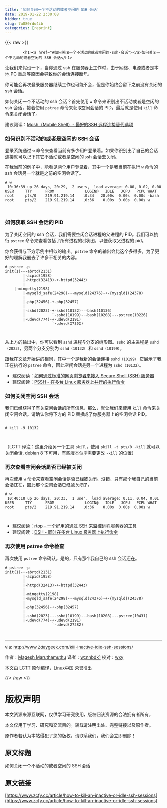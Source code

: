 ```yaml
---
title: '如何关闭一个不活动的或者空闲的 SSH 会话' 
date: 2019-01-22 2:30:08
hidden: true
slug: 7u880rdu4ib
categories: [reprint]
---
```


{{< raw >}}

            <h1><a href="#如何关闭一个不活动的或者空闲的-ssh-会话"></a>如何关闭一个不活动的或者空闲的 SSH 会话</h1>
<p>让我们来假设一下，当你通过 ssh 在服务器上工作时，由于网络、电源或者是本地 PC 重启等原因会导致你的会话连接断开。</p>
<p>你可能会再次登录服务器继续工作也可能不会，但是你始终会留下之前没有关闭的 ssh 会话。</p>
<p>如何关闭一个不活动的 ssh 会话？首先使用 <code>w</code> 命令来识别出不活动或者是空闲的 ssh 会话，接着使用 <code>pstree</code> 命令来获取空闲会话的 PID，最后就是使用 <code>kill</code> 命令来关闭会话了。</p>
<p>建议阅读：<a href="https://linux.cn/article-6262-1.html">Mosh（Mobile Shell）- 最好的SSH 远程连接替代选项</a></p>
<h3><a href="#如何识别不活动的或者是空闲的-ssh-会话"></a>如何识别不活动的或者是空闲的 SSH 会话</h3>
<p>登录系统通过 <code>w</code> 命令来查看当前有多少用户登录着。如果你识别出了自己的会话连接就可以记下其它不活动或者是空闲的 ssh 会话去关闭。</p>
<p>在我当前的例子中，能看见两个用户登录着，其中一个是我当前在执行 <code>w</code> 命令的 ssh 会话另一个就是之前的空闲会话了。</p>
<pre><code class="hljs routeros"><span class="hljs-comment"># w</span>
 10:36:39 up 26 days, 20:29,  2 users,  load average: 0.00, 0.02, 0.00<span class="hljs-built_in">
USER </span>    TTY      <span class="hljs-keyword">FROM</span>              LOGIN@   IDLE   JCPU   PCPU WHAT
root     pts/0    219.91.219.14    10:34   28.00s  0.00s  0.00s -bash
root     pts/2    219.91.219.14    10:36    0.00s  0.00s  0.00s w

</code></pre><h3><a href="#如何获取-ssh-会话的-pid"></a>如何获取 SSH 会话的 PID</h3>
<p>为了关闭空闲的 ssh 会话，我们需要空闲会话进程的父进程的 PID。我们可以执行 <code>pstree</code> 命令来查看包括了所有进程的树状图，以便获取父进程的 pid。</p>
<p>你会获得与下方示例中相似的输出。<code>pstree</code> 命令的输出会比这个多得多，为了更好的理解我删去了许多不相关的内容。</p>
<pre><code class="hljs erlang"># pstree -p
<span class="hljs-function"><span class="hljs-title">init</span><span class="hljs-params">(<span class="hljs-number">1</span>)</span>-+-<span class="hljs-title">abrtd</span><span class="hljs-params">(<span class="hljs-number">2131</span>)</span>
        |-<span class="hljs-title">acpid</span><span class="hljs-params">(<span class="hljs-number">1958</span>)</span>
        |-<span class="hljs-title">httpd</span><span class="hljs-params">(<span class="hljs-number">32413</span>)</span>-+-<span class="hljs-title">httpd</span><span class="hljs-params">(<span class="hljs-number">32442</span>)</span>
        |
    |-<span class="hljs-title">mingetty</span><span class="hljs-params">(<span class="hljs-number">2198</span>)</span>
        |-<span class="hljs-title">mysqld_safe</span><span class="hljs-params">(<span class="hljs-number">24298</span>)</span>---<span class="hljs-title">mysqld</span><span class="hljs-params">(<span class="hljs-number">24376</span>)</span>-+-{<span class="hljs-title">mysqld</span>}<span class="hljs-params">(<span class="hljs-number">24378</span>)</span>
        |
        |-<span class="hljs-title">php</span><span class="hljs-params">(<span class="hljs-number">32456</span>)</span>-+-<span class="hljs-title">php</span><span class="hljs-params">(<span class="hljs-number">32457</span>)</span>
        |
        |-<span class="hljs-title">sshd</span><span class="hljs-params">(<span class="hljs-number">2023</span>)</span>-+-<span class="hljs-title">sshd</span><span class="hljs-params">(<span class="hljs-number">10132</span>)</span>---<span class="hljs-title">bash</span><span class="hljs-params">(<span class="hljs-number">10136</span>)</span>
        |            `-<span class="hljs-title">sshd</span><span class="hljs-params">(<span class="hljs-number">10199</span>)</span>---<span class="hljs-title">bash</span><span class="hljs-params">(<span class="hljs-number">10208</span>)</span>---<span class="hljs-title">pstree</span><span class="hljs-params">(<span class="hljs-number">10226</span>)</span>
        |-<span class="hljs-title">udevd</span><span class="hljs-params">(<span class="hljs-number">774</span>)</span>-+-<span class="hljs-title">udevd</span><span class="hljs-params">(<span class="hljs-number">2191</span>)</span>
                     `-<span class="hljs-title">udevd</span><span class="hljs-params">(<span class="hljs-number">27282</span>)</span>

</span></code></pre><p>从上方的输出中，你可以看到 <code>sshd</code> 进程与分支的树形图。<code>sshd</code> 的主进程是 <code>sshd（2023）</code>，另两个分支分别为 <code>sshd（10132）</code> 和 <code>sshd（10199）</code>。</p>
<p>跟我在文章开始讲的相同，其中一个是我新的会话连接 <code>sshd（10199）</code> 它展示了我正在执行的 <code>pstree</code> 命令，因此空闲会话是另一个进程为 <code>sshd（10132）</code>。</p>
<ul>
<li>建议阅读：<a href="http://www.2daygeek.com/shellinabox-web-based-ssh-terminal-to-access-remote-linux-servers/">如何通过标准的网页浏览器来接入 Secure Shell (SSH) 服务器</a></li>
<li>建议阅读：<a href="http://www.2daygeek.com/pssh-parallel-ssh-run-execute-commands-on-multiple-linux-servers/">PSSH - 在多台 Linux 服务器上并行的执行命令</a></li>
</ul>
<h3><a href="#如何关闭空闲-ssh-会话"></a>如何关闭空闲 SSH 会话</h3>
<p>我们已经获得了有关空闲会话的所有信息。那么，就让我们来使用 <code>kill</code> 命令来关闭空闲会话。请确认你将下方的 PID 替换成了你服务器上的空闲会话 PID。</p>
<pre><code class="hljs shell"><span class="hljs-meta">
#</span><span class="bash"> <span class="hljs-built_in">kill</span> -9 10132</span>

</code></pre><p>（LCTT 译注：这里介绍另一个工具 <code>pkill</code>，使用 <code>pkill -t pts/0 -kill</code> 就可以关闭会话, debian 8 下可用，有些版本似乎需要更改 <code>-kill</code> 的位置）</p>
<h3><a href="#再次查看空闲会话是否已经被关闭"></a>再次查看空闲会话是否已经被关闭</h3>
<p>再次使用 <code>w</code> 命令来查看空闲会话是否已经被关闭。没错，只有那个我自己的当前会话还在，因此那个空闲会话已经被关闭了。</p>
<pre><code class="hljs routeros"><span class="hljs-comment"># w</span>
 10:40:18 up 26 days, 20:33,  1 user,  load average: 0.11, 0.04, 0.01<span class="hljs-built_in">
USER </span>    TTY      <span class="hljs-keyword">FROM</span>              LOGIN@   IDLE   JCPU   PCPU WHAT
root     pts/2    219.91.219.14    10:36    0.00s  0.00s  0.00s w

</code></pre><ul>
<li>建议阅读：<a href="https://linux.cn/article-8199-1.html">rtop - 一个好用的通过 SSH 来监控远程服务器的工具</a></li>
<li>建议阅读：<a href="http://www.2daygeek.com/dsh-run-execute-shell-commands-on-multiple-linux-servers-at-once/">DSH - 同时在多台 Linux 服务器上执行命令</a></li>
</ul>
<h3><a href="#再次使用-pstree-命令检查"></a>再次使用 pstree 命令检查</h3>
<p>再次使用 <code>pstree</code> 命令确认。是的，只有那个我自己的 ssh 会话还在。</p>
<pre><code class="hljs erlang"># pstree -p
<span class="hljs-function"><span class="hljs-title">init</span><span class="hljs-params">(<span class="hljs-number">1</span>)</span>-+-<span class="hljs-title">abrtd</span><span class="hljs-params">(<span class="hljs-number">2131</span>)</span>
        |-<span class="hljs-title">acpid</span><span class="hljs-params">(<span class="hljs-number">1958</span>)</span>
        |
        |-<span class="hljs-title">httpd</span><span class="hljs-params">(<span class="hljs-number">32413</span>)</span>-+-<span class="hljs-title">httpd</span><span class="hljs-params">(<span class="hljs-number">32442</span>)</span>
        |
        |-<span class="hljs-title">mingetty</span><span class="hljs-params">(<span class="hljs-number">2198</span>)</span>
        |-<span class="hljs-title">mysqld_safe</span><span class="hljs-params">(<span class="hljs-number">24298</span>)</span>---<span class="hljs-title">mysqld</span><span class="hljs-params">(<span class="hljs-number">24376</span>)</span>-+-{<span class="hljs-title">mysqld</span>}<span class="hljs-params">(<span class="hljs-number">24378</span>)</span>
        |
        |-<span class="hljs-title">php</span><span class="hljs-params">(<span class="hljs-number">32456</span>)</span>-+-<span class="hljs-title">php</span><span class="hljs-params">(<span class="hljs-number">32457</span>)</span>
        |
        |-<span class="hljs-title">sshd</span><span class="hljs-params">(<span class="hljs-number">2023</span>)</span>---<span class="hljs-title">sshd</span><span class="hljs-params">(<span class="hljs-number">10199</span>)</span>---<span class="hljs-title">bash</span><span class="hljs-params">(<span class="hljs-number">10208</span>)</span>---<span class="hljs-title">pstree</span><span class="hljs-params">(<span class="hljs-number">10431</span>)</span>
        |-<span class="hljs-title">udevd</span><span class="hljs-params">(<span class="hljs-number">774</span>)</span>-+-<span class="hljs-title">udevd</span><span class="hljs-params">(<span class="hljs-number">2191</span>)</span>
                     `-<span class="hljs-title">udevd</span><span class="hljs-params">(<span class="hljs-number">27282</span>)</span>

</span></code></pre><hr>
<p>via: <a href="http://www.2daygeek.com/kill-inactive-idle-ssh-sessions/">http://www.2daygeek.com/kill-inactive-idle-ssh-sessions/</a></p>
<p>作者：<a href="http://www.2daygeek.com/author/magesh/">Magesh Maruthamuthu</a> 译者：<a href="https://github.com/wcnnbdk1">wcnnbdk1</a> 校对：<a href="https://github.com/wxy">wxy</a></p>
<p>本文由 <a href="https://github.com/LCTT/TranslateProject">LCTT</a> 原创编译，<a href="https://linux.cn/">Linux中国</a> 荣誉推出</p>

          
{{< /raw >}}

# 版权声明
本文资源来源互联网，仅供学习研究使用，版权归该资源的合法拥有者所有，

本文仅用于学习、研究和交流目的。转载请注明出处、完整链接以及原作者。

原作者若认为本站侵犯了您的版权，请联系我们，我们会立即删除！

## 原文标题
如何关闭一个不活动的或者空闲的 SSH 会话

## 原文链接
[https://www.zcfy.cc/article/how-to-kill-an-inactive-or-idle-ssh-sessions](https://www.zcfy.cc/article/how-to-kill-an-inactive-or-idle-ssh-sessions)

